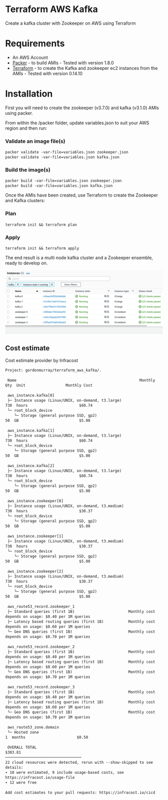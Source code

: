 # Terraform AWS Kafka
Create a kafka cluster with Zookeeper on AWS using Terraform

# Requirements

* An AWS Account
* [Packer](https://www.packer.io/) - to build AMIs - Tested with version 1.8.0
* [Terraform](https://www.terraform.io/) - to create the Kafka and zookeeper ec2 instances from the AMIs - Tested with version 0.14.10

# Installation

First you will need to create the zookeeper (v3.7.0) and kafka (v3.1.0) AMIs using packer.

From within the /packer folder, update variables.json to suit your AWS region and then run:

### Validate an image file(s)

```
packer validate -var-file=variables.json zookeeper.json
packer validate -var-file=variables.json kafka.json
```

### Build the image(s)

```
packer build -var-file=variables.json zookeeper.json
packer build -var-file=variables.json kafka.json
```

Once the AMIs have been created, use Terraform to create the Zookeeper and Kafka clusters:

### Plan

```
terraform init && terraform plan
```

### Apply

```
terraform init && terraform apply
```

The end result is a multi node kafka cluster and a Zookeeper ensemble, ready to develop on.

![Kafka and Zookeeper nodes](files/kafka.png)

## Cost estimate

Cost estimate provider by Infracost

```
Project: gordonmurray/terraform_aws_kafka/.

 Name                                                       Monthly Qty  Unit                  Monthly Cost

 aws_instance.kafka[0]
 ├─ Instance usage (Linux/UNIX, on-demand, t3.large)                730  hours                       $60.74
 └─ root_block_device
    └─ Storage (general purpose SSD, gp2)                            50  GB                           $5.00

 aws_instance.kafka[1]
 ├─ Instance usage (Linux/UNIX, on-demand, t3.large)                730  hours                       $60.74
 └─ root_block_device
    └─ Storage (general purpose SSD, gp2)                            50  GB                           $5.00

 aws_instance.kafka[2]
 ├─ Instance usage (Linux/UNIX, on-demand, t3.large)                730  hours                       $60.74
 └─ root_block_device
    └─ Storage (general purpose SSD, gp2)                            50  GB                           $5.00

 aws_instance.zookeeper[0]
 ├─ Instance usage (Linux/UNIX, on-demand, t3.medium)               730  hours                       $30.37
 └─ root_block_device
    └─ Storage (general purpose SSD, gp2)                            50  GB                           $5.00

 aws_instance.zookeeper[1]
 ├─ Instance usage (Linux/UNIX, on-demand, t3.medium)               730  hours                       $30.37
 └─ root_block_device
    └─ Storage (general purpose SSD, gp2)                            50  GB                           $5.00

 aws_instance.zookeeper[2]
 ├─ Instance usage (Linux/UNIX, on-demand, t3.medium)               730  hours                       $30.37
 └─ root_block_device
    └─ Storage (general purpose SSD, gp2)                            50  GB                           $5.00

 aws_route53_record.zookeeper_1
 ├─ Standard queries (first 1B)                        Monthly cost depends on usage: $0.40 per 1M queries
 ├─ Latency based routing queries (first 1B)           Monthly cost depends on usage: $0.60 per 1M queries
 └─ Geo DNS queries (first 1B)                         Monthly cost depends on usage: $0.70 per 1M queries

 aws_route53_record.zookeeper_2
 ├─ Standard queries (first 1B)                        Monthly cost depends on usage: $0.40 per 1M queries
 ├─ Latency based routing queries (first 1B)           Monthly cost depends on usage: $0.60 per 1M queries
 └─ Geo DNS queries (first 1B)                         Monthly cost depends on usage: $0.70 per 1M queries

 aws_route53_record.zookeeper_3
 ├─ Standard queries (first 1B)                        Monthly cost depends on usage: $0.40 per 1M queries
 ├─ Latency based routing queries (first 1B)           Monthly cost depends on usage: $0.60 per 1M queries
 └─ Geo DNS queries (first 1B)                         Monthly cost depends on usage: $0.70 per 1M queries

 aws_route53_zone.domain
 └─ Hosted zone                                                       1  months                       $0.50

 OVERALL TOTAL                                                                                      $303.81
──────────────────────────────────
22 cloud resources were detected, rerun with --show-skipped to see details:
∙ 10 were estimated, 9 include usage-based costs, see https://infracost.io/usage-file
∙ 12 were free

Add cost estimates to your pull requests: https://infracost.io/cicd
```